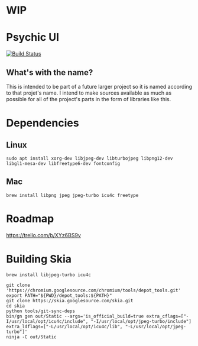 # WIP

# Psychic UI

[![Build Status](https://travis-ci.org/ubald/psychic-ui.svg?branch=master)](https://travis-ci.org/ubald/psychic-ui)


## What's with the name?

This is intended to be part of a future larger project so it is named according to that projet's name. I intend to make
sources available as much as possible for all of the project's parts in the form of libraries like this.

# Dependencies

## Linux

    sudo apt install xorg-dev libjpeg-dev libturbojpeg libpng12-dev libgl1-mesa-dev libfreetype6-dev fontconfig
    
## Mac

    brew install libpng jpeg jpeg-turbo icu4c freetype

# Roadmap

https://trello.com/b/XYz6BS9v

# Building Skia

    brew install libjpeg-turbo icu4c
    
    git clone 'https://chromium.googlesource.com/chromium/tools/depot_tools.git'
    export PATH="${PWD}/depot_tools:${PATH}"
    git clone https://skia.googlesource.com/skia.git
    cd skia
    python tools/git-sync-deps
    bin/gn gen out/Static --args='is_official_build=true extra_cflags=["-I/usr/local/opt/icu4c/include", "-I/usr/local/opt/jpeg-turbo/include"] extra_ldflags=["-L/usr/local/opt/icu4c/lib", "-L/usr/local/opt/jpeg-turbo"]'
    ninja -C out/Static
